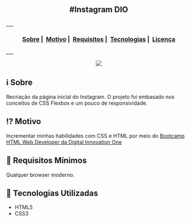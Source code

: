 <h2 align = "center">#Instagram DIO</h2>
___
<h3 align="center">
  <a href="#information_source-sobre">Sobre</a>&nbsp;|&nbsp;
  <a href="#interrobang-motivo">Motivo</a>&nbsp;|&nbsp;
  <a href="#seedling-requisitos-mínimos">Requisitos</a>&nbsp;|&nbsp;
  <a href="#rocket-tecnologias-utilizadas">Tecnologias</a>&nbsp;|&nbsp;
  <a href="#licença">Licença</a>
</h3>
___
<p align="center">
  <img src="https://image.prntscr.com/image/cTwsxaQQRbOPYKj8OvwP4Q.png" max-width="750">
</p>

## :information_source: Sobre
Recriação da página inicial do Instagram.
O projeto foi embasado nos conceitos de CSS Flexbox e um pouco de responsividade.
## :interrobang: Motivo
Incrementar minhas habilidades com CSS e HTML por meio do <a href = "https://web.digitalinnovation.one/track/html-web-developer" target = "_blank">Bootcamp HTML Web Developer da Digital Innovation One</a>
## :seedling: Requisitos Mínimos
Qualquer browser moderno.
## :rocket: Tecnologias Utilizadas 
- HTML5
- CSS3